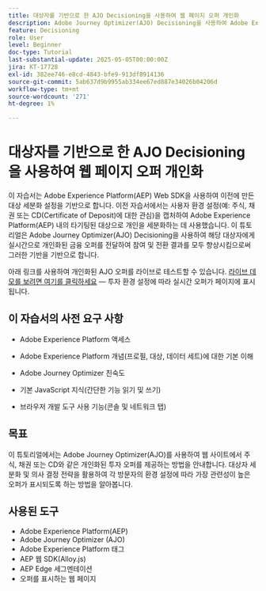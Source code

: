 ```yaml
---
title: 대상자를 기반으로 한 AJO Decisioning을 사용하여 웹 페이지 오퍼 개인화
description: Adobe Journey Optimizer(AJO) Decisioning을 사용하여 Adobe Experience Platform(AEP)에 내장된 대상 세분화를 활용하여 웹 페이지에 개인화된 오퍼를 제공하는 방법을 알아봅니다.
feature: Decisioning
role: User
level: Beginner
doc-type: Tutorial
last-substantial-update: 2025-05-05T00:00:00Z
jira: KT-17728
exl-id: 382ee746-e8cd-4843-bfe9-913df8914136
source-git-commit: 5ab637d9b9955ab334ee67ed887e34026b04206d
workflow-type: tm+mt
source-wordcount: '271'
ht-degree: 1%

---
```


# 대상자를 기반으로 한 AJO Decisioning을 사용하여 웹 페이지 오퍼 개인화

이 자습서는 Adobe Experience Platform(AEP) Web SDK을 사용하여 이전에 만든 대상 세분화 설정을 기반으로 합니다. 이전 자습서에서는 사용자 환경 설정(예: 주식, 채권 또는 CD(Certificate of Deposit)에 대한 관심)을 캡처하여 Adobe Experience Platform(AEP) 내의 타기팅된 대상으로 개인을 세분화하는 데 사용했습니다. 이 튜토리얼은 Adobe Journey Optimizer(AJO) Decisioning을 사용하여 해당 대상자에게 실시간으로 개인화된 금융 오퍼를 전달하여 참여 및 전환 결과를 모두 향상시킴으로써 그러한 기반을 기반으로 합니다.

아래 링크를 사용하여 개인화된 AJO 오퍼를 라이브로 테스트할 수 있습니다.
[라이브 데모를 보려면 여기를 클릭하세요](https://gbedekar489.github.io/finwise/welcome.html) — 투자 환경 설정에 따라 실시간 오퍼가 페이지에 표시됩니다.

## 이 자습서의 사전 요구 사항

* Adobe Experience Platform 액세스

* Adobe Experience Platform 개념(프로필, 대상, 데이터 세트)에 대한 기본 이해

* Adobe Journey Optimizer 친숙도

* 기본 JavaScript 지식(간단한 기능 읽기 및 쓰기)

* 브라우저 개발 도구 사용 기능(콘솔 및 네트워크 탭)


## 목표

이 튜토리얼에서는 Adobe Journey Optimizer(AJO)를 사용하여 웹 사이트에서 주식, 채권 또는 CD와 같은 개인화된 투자 오퍼를 제공하는 방법을 안내합니다. 대상자 세분화 및 의사 결정 전략을 활용하여 각 방문자의 환경 설정에 따라 가장 관련성이 높은 오퍼가 표시되도록 하는 방법을 알아봅니다.

## 사용된 도구

* Adobe Experience Platform(AEP)
* Adobe Journey Optimizer (AJO)
* Adobe Experience Platform 태그
* AEP 웹 SDK(Alloy.js)
* AEP Edge 세그멘테이션
* 오퍼를 표시하는 웹 페이지

